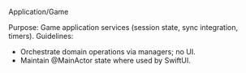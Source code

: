 Application/Game

Purpose: Game application services (session state, sync integration, timers).
Guidelines:
- Orchestrate domain operations via managers; no UI.
- Maintain @MainActor state where used by SwiftUI.


